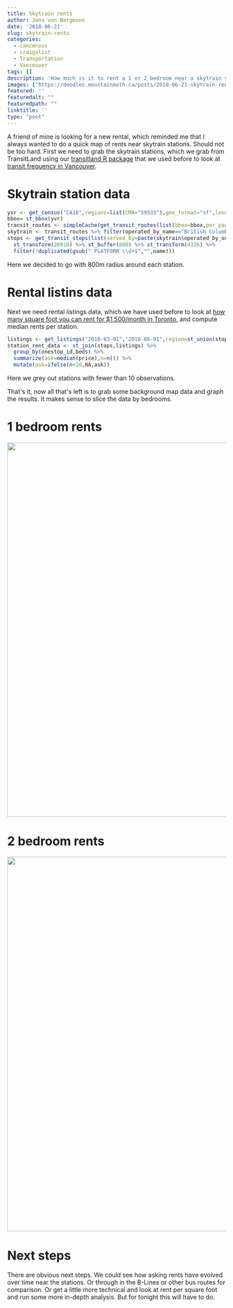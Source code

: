 ```yaml
---
title: Skytrain rents
author: Jens von Bergmann
date: '2018-06-21'
slug: skytrain-rents
categories:
  - cancensus
  - craigslist
  - Transportation
  - Vancouver
tags: []
description: 'How much is it to rent a 1 or 2 bedroom near a skytrain station?'
images: ["https://doodles.mountainmath.ca/posts/2018-06-21-skytrain-rents_files/figure-html/one_bedroom_map-1.png"]
featured: ''
featuredalt: ""
featuredpath: ""
linktitle: ''
type: "post"
---
```





A friend of mine is looking for a new rental, which reminded me that I always wanted to do a quick map of rents near skytrain stations. Should not be too hard. First we need to grab the skytrain stations, which we grab from TransitLand using our [transitland R package](https://github.com/mountainMath/transitland) that we used before to look at [transit frequency in Vancouver](https://doodles.mountainmath.ca/blog/2018/03/12/transit-data/).

<!--more-->

# Skytrain station data

```r
yvr <- get_census("CA16",regions=list(CMA="59933"),geo_format="sf",level="CSD")
bbox= st_bbox(yvr)
transit_routes <- simpleCache(get_transit_routes(list(bbox=bbox,per_page=1000),get_all = TRUE),"metro_yvr_routes")
skytrain <- transit_routes %>% filter(operated_by_name=="British Columbia Rapid Transit Company")
stops <- get_transit_stops(list(served_by=paste(skytrain$operated_by_onestop_id %>% unique,collapse = ",")),get_all = TRUE) %>%
  st_transform(26910) %>% st_buffer(800) %>% st_transform(4326) %>%
  filter(!duplicated(gsub(" PLATFORM \\d+$","",name)))
```

Here we decided to go with 800m radius around each station.

# Rental listins data
Next we need rental listings data, which we have used before to look at [how many square foot you can rent for $1,500/month in Toronto](https://doodles.mountainmath.ca/blog/2017/11/07/renting-in-toronto/), and compute median rents per station.


```r
listings <- get_listings("2018-03-01","2018-06-01",region=st_union(stops),beds=c(1,2),filter="unfurnished") 
station_rent_data <- st_join(stops,listings) %>% 
  group_by(onestop_id,beds) %>%
  summarize(ask=median(price),n=n()) %>%
  mutate(ask=ifelse(n<10,NA,ask))
```

Here we grey out stations with fewer than 10 observations.

That's it, now all that's left is to grab some background map data and graph the results. It makes sense to slice the data by bedrooms.


# 1 bedroom rents

<img src="/posts/2018-06-21-skytrain-rents_files/figure-html/one_bedroom_map-1.png" width="864" />

# 2 bedroom rents

<img src="/posts/2018-06-21-skytrain-rents_files/figure-html/two_bedroom_map-1.png" width="864" />

# Next steps
There are obvious next steps. We could see how asking rents have evolved over time near the stations. Or through in the B-Lines or other bus routes for comparison. Or get a little more technical and look at rent per square foot and run some more in-depth analysis. But for tonight this will have to do.

